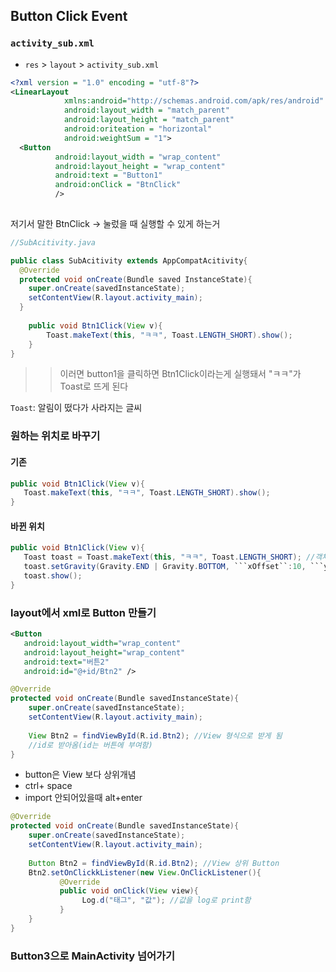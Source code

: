 ## Button Click Event

### ```activity_sub.xml```
- ```res``` > ```layout``` > ```activity_sub.xml```

```xml
<?xml version = "1.0" encoding = "utf-8"?>
<LinearLayout
            xmlns:android="http://schemas.android.com/apk/res/android"
            android:layout_width = "match_parent"
            android:layout_height = "match_parent"
            android:oriteation = "horizontal"
            android:weightSum = "1">
  <Button
          android:layout_width = "wrap_content"
          android:layout_height = "wrap_content"
          android:text = "Button1"
          android:onClick = "BtnClick"
          />
  
```

저기서 말한 BtnClick -> 눌렀을 때 실행할 수 있게 하는거

```java
//SubAcitivity.java

public class SubAcitivity extends AppCompatAcitivity{
  @Override
  protected void onCreate(Bundle saved InstanceState){
    super.onCreate(savedInstanceState);
    setContentView(R.layout.activity_main);
  }
  
    public void Btn1Click(View v){
        Toast.makeText(this, "ㅋㅋ", Toast.LENGTH_SHORT).show();
    }
}

```

>> 이러면 button1을 클릭하면 Btn1Click이라는게 실행돼서 "ㅋㅋ"가 Toast로 뜨게 된다

```Toast```: 알림이 떴다가 사라지는 글씨

### 원하는 위치로 바꾸기
#### 기존

```java
public void Btn1Click(View v){
   Toast.makeText(this, "ㅋㅋ", Toast.LENGTH_SHORT).show();
}
```

#### 바뀐 위치
```java
public void Btn1Click(View v){
   Toast toast = Toast.makeText(this, "ㅋㅋ", Toast.LENGTH_SHORT); //객체 생성, LENGTH_SHORT: 빠르게 사라짐, LENTH_LONG: 길게 있다가 사라짐
   toast.setGravity(Gravity.END | Gravity.BOTTOM, ```xOffset``:10, ```yOffset```:10); //x랑 y 정함(END, BOTTOM)
   toast.show();
}
```

### layout에서 xml로 Button 만들기
```xml
<Button
   android:layout_width="wrap_content"
   android:layout_height="wrap_content"
   android:text="버튼2"
   android:id="@+id/Btn2" />
```

```java
@Override
protected void onCreate(Bundle savedInstanceState){
    super.onCreate(savedInstanceState);
    setContentView(R.layout.activity_main);
    
    View Btn2 = findViewById(R.id.Btn2); //View 형식으로 받게 됨
    //id로 받아옴(id는 버튼에 부여함)
}
```

- button은 View 보다 상위개념
- ctrl+ space
- import 안되어있을때 alt+enter


```java
@Override
protected void onCreate(Bundle savedInstanceState){
    super.onCreate(savedInstanceState);
    setContentView(R.layout.activity_main);
    
    Button Btn2 = findViewById(R.id.Btn2); //View 상위 Button
    Btn2.setOnClickkListener(new View.OnClickListener(){
           @Override
           public void onClick(View view){
                Log.d("태그", "값"); //값을 log로 print함
           }
    }
}
```

### Button3으로 MainActivity 넘어가기
